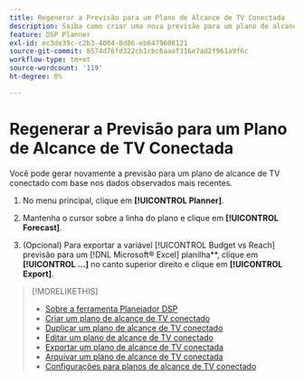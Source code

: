 ```yaml
---
title: Regenerar a Previsão para um Plano de Alcance de TV Conectada
description: Saiba como criar uma nova previsão para um plano de alcance de TV conectado.
feature: DSP Planner
exl-id: ec3de39c-c2b3-4004-8d86-eb6479608121
source-git-commit: 8574d76fd322cb1cbc6aaaf316e7ad2f961a9f6c
workflow-type: tm+mt
source-wordcount: '119'
ht-degree: 0%

---
```


# Regenerar a Previsão para um Plano de Alcance de TV Conectada

Você pode gerar novamente a previsão para um plano de alcance de TV conectado com base nos dados observados mais recentes.

1. No menu principal, clique em **[!UICONTROL Planner]**.

1. Mantenha o cursor sobre a linha do plano e clique em **[!UICONTROL Forecast]**.

1. (Opcional) Para exportar a variável [!UICONTROL Budget vs Reach] previsão para um [!DNL Microsoft® Excel] planilha**, clique em **[!UICONTROL ...]** no canto superior direito e clique em **[!UICONTROL Export]**.

>[!MORELIKETHIS]
>
>* [Sobre a ferramenta Planejador DSP](planner-about.md)
>* [Criar um plano de alcance de TV conectado](planner-create.md)
>* [Duplicar um plano de alcance de TV conectado](planner-duplicate.md)
>* [Editar um plano de alcance de TV conectado](planner-edit.md)
>* [Exportar um plano de alcance de TV conectada](planner-export.md)
>* [Arquivar um plano de alcance de TV conectada](planner-archive.md)
>* [Configurações para planos de alcance de TV conectado](planner-settings.md)

